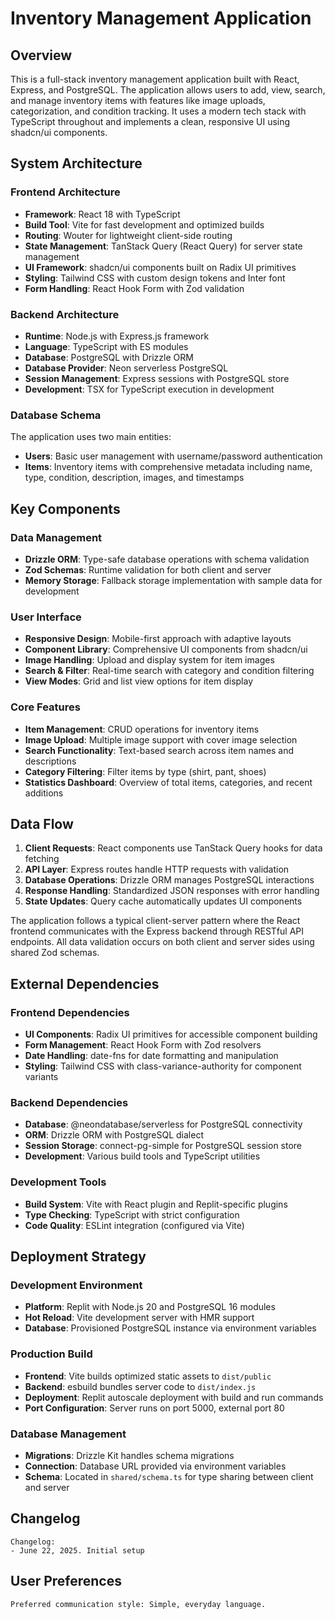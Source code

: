 # Inventory Management Application

## Overview

This is a full-stack inventory management application built with React, Express, and PostgreSQL. The application allows users to add, view, search, and manage inventory items with features like image uploads, categorization, and condition tracking. It uses a modern tech stack with TypeScript throughout and implements a clean, responsive UI using shadcn/ui components.

## System Architecture

### Frontend Architecture
- **Framework**: React 18 with TypeScript
- **Build Tool**: Vite for fast development and optimized builds
- **Routing**: Wouter for lightweight client-side routing
- **State Management**: TanStack Query (React Query) for server state management
- **UI Framework**: shadcn/ui components built on Radix UI primitives
- **Styling**: Tailwind CSS with custom design tokens and Inter font
- **Form Handling**: React Hook Form with Zod validation

### Backend Architecture
- **Runtime**: Node.js with Express.js framework
- **Language**: TypeScript with ES modules
- **Database**: PostgreSQL with Drizzle ORM
- **Database Provider**: Neon serverless PostgreSQL
- **Session Management**: Express sessions with PostgreSQL store
- **Development**: TSX for TypeScript execution in development

### Database Schema
The application uses two main entities:
- **Users**: Basic user management with username/password authentication
- **Items**: Inventory items with comprehensive metadata including name, type, condition, description, images, and timestamps

## Key Components

### Data Management
- **Drizzle ORM**: Type-safe database operations with schema validation
- **Zod Schemas**: Runtime validation for both client and server
- **Memory Storage**: Fallback storage implementation with sample data for development

### User Interface
- **Responsive Design**: Mobile-first approach with adaptive layouts
- **Component Library**: Comprehensive UI components from shadcn/ui
- **Image Handling**: Upload and display system for item images
- **Search & Filter**: Real-time search with category and condition filtering
- **View Modes**: Grid and list view options for item display

### Core Features
- **Item Management**: CRUD operations for inventory items
- **Image Upload**: Multiple image support with cover image selection
- **Search Functionality**: Text-based search across item names and descriptions
- **Category Filtering**: Filter items by type (shirt, pant, shoes)
- **Statistics Dashboard**: Overview of total items, categories, and recent additions

## Data Flow

1. **Client Requests**: React components use TanStack Query hooks for data fetching
2. **API Layer**: Express routes handle HTTP requests with validation
3. **Database Operations**: Drizzle ORM manages PostgreSQL interactions
4. **Response Handling**: Standardized JSON responses with error handling
5. **State Updates**: Query cache automatically updates UI components

The application follows a typical client-server pattern where the React frontend communicates with the Express backend through RESTful API endpoints. All data validation occurs on both client and server sides using shared Zod schemas.

## External Dependencies

### Frontend Dependencies
- **UI Components**: Radix UI primitives for accessible component building
- **Form Management**: React Hook Form with Zod resolvers
- **Date Handling**: date-fns for date formatting and manipulation
- **Styling**: Tailwind CSS with class-variance-authority for component variants

### Backend Dependencies
- **Database**: @neondatabase/serverless for PostgreSQL connectivity
- **ORM**: Drizzle ORM with PostgreSQL dialect
- **Session Storage**: connect-pg-simple for PostgreSQL session store
- **Development**: Various build tools and TypeScript utilities

### Development Tools
- **Build System**: Vite with React plugin and Replit-specific plugins
- **Type Checking**: TypeScript with strict configuration
- **Code Quality**: ESLint integration (configured via Vite)

## Deployment Strategy

### Development Environment
- **Platform**: Replit with Node.js 20 and PostgreSQL 16 modules
- **Hot Reload**: Vite development server with HMR support
- **Database**: Provisioned PostgreSQL instance via environment variables

### Production Build
- **Frontend**: Vite builds optimized static assets to `dist/public`
- **Backend**: esbuild bundles server code to `dist/index.js`
- **Deployment**: Replit autoscale deployment with build and run commands
- **Port Configuration**: Server runs on port 5000, external port 80

### Database Management
- **Migrations**: Drizzle Kit handles schema migrations
- **Connection**: Database URL provided via environment variables
- **Schema**: Located in `shared/schema.ts` for type sharing between client and server

## Changelog

```
Changelog:
- June 22, 2025. Initial setup
```

## User Preferences

```
Preferred communication style: Simple, everyday language.
```